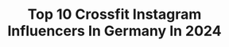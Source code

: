 ---
title: Top 10 Crossfit Instagram Influencers In Germany In 2024
description: >-
  Find top crossfit Instagram influencers in Germany in 2024. Most popular hashtags: #crossfit #crossfitgirls #fitness #crossfitdeutschland.
platform: Instagram
hits: 141
text_top: Discover the top-rated Instagram influencers on inBeat.
text_bottom: Our platform aggregates 141 Instagram influencers like this in Germany for you to contact.
profiles:
  - username: "moritz_fiebig"
    fullname: >-
      Moritz Fiebig
    bio: >-
      @crossfitgames Athlete @sanktpauliathletik #crossfitsanktpauli Owner @force__training Programmer
    location: "Germany"
    followers: 23150
    engagement: 595
    commentsToLikes: 0.036074
    id: ck5casncde1t30i11q7n3hjvm
    verified: false
    hashtags: "#athlete, #crossfit, #hamburg, #motivation"
  - username: "lazadjukic"
    fullname: >-
      Lazar Đukić
    bio: >-
      3x CrossFit Games Athlete @tyrsport @suprfitde @fitaideurope @wodproofapp @picsil_sport @liftheavy.official
    location: "Germany"
    followers: 30989
    engagement: 489
    commentsToLikes: 0.009615
    id: cl6kwo8hjjvrk0i23igcfxu9x
    verified: false
    hashtags: "#mayhem, #teamtyr, #mayhemathlete, #crossfitgames"
  - username: "alicagrabitsch"
    fullname: >-
      Alica Pardal Gonzalez
    bio: >-
      Loves CrossFit, handstands & dog cuddles ✨ @fitaideurope @optimum__performance @loewenanteil
    location: "Germany"
    followers: 14178
    engagement: 625
    commentsToLikes: 0.019955
    id: ck8t1mgkvw93p0j78j3dyqr0n
    verified: false
    hashtags: "#passion, #crossfitgermany, #training, #fitgirls"
  - username: "katharina.isele"
    fullname: >-
      Katharina Isele
    bio: >-
      CrossFit® Athletin Semifinals | Fittest Woman in 🇩🇪 2022 @lululemoneurope Ambassador ♥️ @weightliftingshop_com 👟 @mybraineffect 💊 @fitaideurope 🥤
    location: "Germany"
    followers: 19165
    engagement: 395
    commentsToLikes: 0.021727
    id: ck5hhozu69d8e0i114673t8wf
    verified: false
    hashtags: "#bodypositive, #crossfitgermany, #gymrat, #redhairdontcare"
  - username: "anna_makes_butter"
    fullname: >-
      Anna Donauer
    bio: >-
      fittest in 🇦🇹 2020 CrossFit Games Athlete Remote Coach #teambutter . @loewenanteil @noccogermany @mybraineffect
    location: "Germany"
    followers: 28175
    engagement: 381
    commentsToLikes: 0.031568
    id: ck5catfpie3h30i11p3x95q9i
    verified: false
    hashtags: "#greyhairdontcare, #greyhaircolor, #bodytransformation, #getstronger"
  - username: "sajehtava"
    fullname: >-
      Sajeh Tavassoli
    bio: >-
      @wienerhiphopball ❤️ ᴅɪꜱᴄɪᴘʟɪɴᴇ ʙᴇꜰᴏʀᴇ ᴍᴏᴛɪᴠᴀᴛɪᴏɴ 📍030 BLN - athletic mom life ♡ ⚡️weights | running | crossfit
    location: "Germany"
    followers: 41061
    engagement: 262
    commentsToLikes: 0.015754
    id: ck5hdxr4epxi90i11t8x58vaa
    verified: false
    hashtags: "#whhb, #wienerhiphopball, #adidasrunners, #adidasrunnersvienna"
  - username: "andy7ne"
    fullname: >-
      Andreas Sieben
    bio: >-
      @gym_nutrition_official -10% mit Andreas10 @hyroxger @smilodox andy7 @urbansportsclub 📍Rheinland 👨‍👩‍👧‍👧Papa u Ehemann 📧 andy7ne@gmx.de 🏋️#crossfit
    location: "Germany"
    followers: 60998
    engagement: 208
    commentsToLikes: 0.277571
    id: ckox6uxvntly90j23h4bt4b54
    verified: false
    hashtags: "#puma, #abnehmen, #workout, #montag"
  - username: "mai__lan"
    fullname: >-
      ANAIS LANCRY
    bio: >-
      CrossFit semifinals athlete 🇪🇺 @hstlmade @fitaideurope @foodspring_fr @frog_grips
    location: "Germany"
    followers: 104807
    engagement: 184
    commentsToLikes: 0.008269
    id: ck6u0z4rnilki0j71hi0r9rn1
    verified: false
    hashtags: "#crossfitgirls, #foodspring, #weightlifting, #germanthrowdown"
  - username: "ninamarleen"
    fullname: >-
      Nina Schüttforth
    bio: >-
      ⚓️Home: Bremen @eddy.thechoclab 🐶 Liebe für CrossFit, Berge, Ski fahren 🤩 40kg abgenommen & zu einem glücklicheren Leben gefunden 💪🏼
    location: "Germany"
    followers: 129344
    engagement: 113
    commentsToLikes: 0.022640
    id: ck5hgmcsf3k190i113oq0fyh7
    verified: false
    hashtags: "#crossfitgermany, #chocolatelab, #crossfitdeutschland, #algarve"
  - username: "_michellespr"
    fullname: >-
      Michelle I. Sprey - Fitness, Food & Psychologie
    bio: >-
      Michelle (30) Frankfurt Crossfit, Laufen, sportliche Challenges 🏋🏽‍♀️🏃🏽‍♀️ Psychologin🌞🧠 info@healthymichelle.com 📩
    location: "Germany"
    followers: 110115
    engagement: 16
    commentsToLikes: 0.129901
    id: cl9ofgv17kxig0i23esbyh4aw
    verified: false
    hashtags: "#frankfurtammain, #muskelaufbau, #paris, #girlsjustwannahavefun"
---